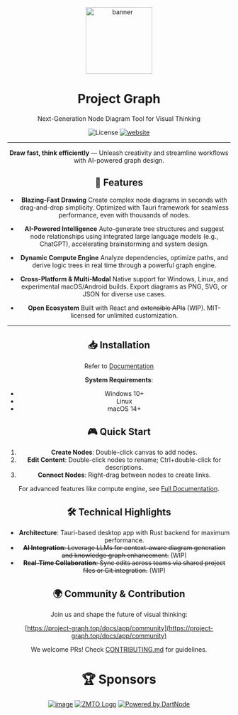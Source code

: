<div align="center">

<img src="app/src/assets/logo-animated.svg" height="150" alt="banner">
<h1>Project Graph</h1>

Next-Generation Node Diagram Tool for Visual Thinking
<br>

![License](https://img.shields.io/badge/License-MIT%20and%20GPL%203.0-green.svg)
[![website](https://img.shields.io/badge/website-project--graph.top-purple)](https://project-graph.top)

---

**Draw fast, think efficiently** — Unleash creativity and streamline workflows with AI-powered graph design.

## 🚀 Features

- **Blazing-Fast Drawing**
  Create complex node diagrams in seconds with drag-and-drop simplicity. Optimized with Tauri framework for seamless performance, even with thousands of nodes.

- **AI-Powered Intelligence**
  Auto-generate tree structures and suggest node relationships using integrated large language models (e.g., ChatGPT), accelerating brainstorming and system design.

- **Dynamic Compute Engine**
  Analyze dependencies, optimize paths, and derive logic trees in real time through a powerful graph engine.

- **Cross-Platform & Multi-Modal**
  Native support for Windows, Linux, and experimental macOS/Android builds. Export diagrams as PNG, SVG, or JSON for diverse use cases.

- **Open Ecosystem**
  Built with React and ~~extensible APIs~~ (WIP). MIT-licensed for unlimited customization.

---

## 📥 Installation

Refer to [Documentation](https://project-graph.top/docs/app#%E5%AE%89%E8%A3%85)

**System Requirements**:

- Windows 10+
- Linux
- macOS 14+

## 🎮 Quick Start

1. **Create Nodes**: Double-click canvas to add nodes.
2. **Edit Content**: Double-click nodes to rename; Ctrl+double-click for descriptions.
3. **Connect Nodes**: Right-drag between nodes to create links.

For advanced features like compute engine, see [Full Documentation](https://project-graph.top).

## 🛠 Technical Highlights

- **Architecture**: Tauri-based desktop app with Rust backend for maximum performance.
- ~~**AI Integration**: Leverage LLMs for context-aware diagram generation and knowledge graph enhancement.~~ (WIP)
- ~~**Real-Time Collaboration**: Sync edits across teams via shared project files or Git integration.~~ (WIP)

## 🌍 Community & Contribution

Join us and shape the future of visual thinking:

[https://project-graph.top/docs/app/community](https://project-graph.top/docs/app/community)

We welcome PRs! Check [CONTRIBUTING.md](https://project-graph.top/docs/contribute) for guidelines.

# 🏆 Sponsors

[![image](https://beisudianxueuser.oss-cn-beijing.aliyuncs.com/storage/user_avatar/ciallo/2025/04/06/1818c0770e94a4257af5eb7d5530f5fd/Screenshot%202025-04-06%20at%2016-23-03%20NodeSupport%20Promotion.png)](https://yxvm.com/)
[![ZMTO Logo](https://console.zmto.com/templates/2019/dist/images/logo_white.svg)](https://console.zmto.com/?affid=1574)
[![Powered by DartNode](https://dartnode.com/branding/DN-Open-Source-sm.png)](https://dartnode.com "Powered by DartNode - Free VPS for Open Source")

<!----------------------------------------------------------------------------->

[Install]: https://project-graph.top/docs/app
[Website]: https://project-graph.top
[Online Demo]: https://web.project-graph.top
[Weblate]: https://hosted.weblate.org/engage/project-graph/

<!----------------------------------{ Badges }--------------------------------->

[Weblate Badge]: https://hosted.weblate.org/widget/project-graph/open-graph.png
[Badge Workflow]: https://github.com/LiRenTech/project-graph/actions/workflows/nightly.yml/badge.svg
[Badge Issues]: https://img.shields.io/github/issues/LiRenTech/project-graph
[Badge Language]: https://img.shields.io/github/languages/top/LiRenTech/project-graph
[Badge License]: https://img.shields.io/github/license/LiRenTech/project-graph
[Badge Lines]: https://img.shields.io/tokei/lines/github/LiRenTech/project-graph

<!----------------------------------{ Images }--------------------------------->
